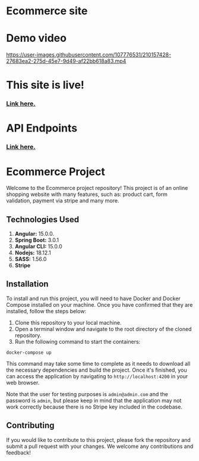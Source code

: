 # Ecommerce site



# Demo video

https://user-images.githubusercontent.com/107776531/210157428-27683ea2-275d-45e7-9d49-af22bb618a83.mp4

# This site is live!

### [Link here.](https://angular-eshop-backend.herokuapp.com/)

# API Endpoints

### [Link here.](https://angular-eshop-backend.herokuapp.com/swagger-ui/index.html)



# Ecommerce Project

Welcome to the Ecommerce project repository! This project is of an online shopping website with many features, such as:
product cart, form validation, payment via stripe and many more.

## Technologies Used

1. **Angular:** 15.0.0.
1. **Spring Boot:** 3.0.1
1. **Angular CLI:** 15.0.0
1. **Nodejs:** 18.12.1
1. **SASS:** 1.56.0
1. **Stripe**

## Installation

To install and run this project, you will need to have Docker and Docker Compose installed on your machine. Once you have confirmed that they are installed, follow the steps below:

1. Clone this repository to your local machine.
2. Open a terminal window and navigate to the root directory of the cloned repository.
3. Run the following command to start the containers:

```
docker-compose up
```

This command may take some time to complete as it needs to download all the necessary dependencies and build the project. Once it's finished, you can access the application by navigating to `http://localhost:4200` in your web browser.

Note that the user for testing purposes is `admin@admin.com` and the password is `admin`, but please keep in mind that the application may not work correctly because there is no Stripe key included in the codebase.

## Contributing

If you would like to contribute to this project, please fork the repository and submit a pull request with your changes. We welcome any contributions and feedback!